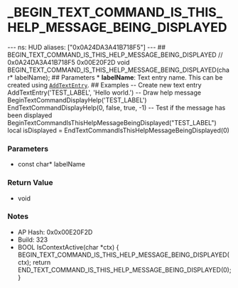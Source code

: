 # _BEGIN_TEXT_COMMAND_IS_THIS_HELP_MESSAGE_BEING_DISPLAYED

--- ns: HUD aliases: ["0x0A24DA3A41B718F5"] --- ## BEGIN_TEXT_COMMAND_IS_THIS_HELP_MESSAGE_BEING_DISPLAYED  // 0x0A24DA3A41B718F5 0x00E20F2D void BEGIN_TEXT_COMMAND_IS_THIS_HELP_MESSAGE_BEING_DISPLAYED(char* labelName);  ## Parameters * **labelName**: Text entry name. This can be created using [`AddTextEntry`](#_0x32CA01C3).  ## Examples -- Create new text entry AddTextEntry('TEST_LABEL', 'Hello world.')  -- Draw help message BeginTextCommandDisplayHelp('TEST_LABEL') EndTextCommandDisplayHelp(0, false, true, -1)  -- Test if the message has been displayed BeginTextCommandIsThisHelpMessageBeingDisplayed("TEST_LABEL") local isDisplayed = EndTextCommandIsThisHelpMessageBeingDisplayed(0)

### Parameters
* const char* labelName

### Return Value
* void

### Notes
* AP Hash: 0x0x00E20F2D
* Build: 323
* BOOL IsContextActive(char *ctx)
    {
     BEGIN_TEXT_COMMAND_IS_THIS_HELP_MESSAGE_BEING_DISPLAYED(ctx);
     return END_TEXT_COMMAND_IS_THIS_HELP_MESSAGE_BEING_DISPLAYED(0);
  }

